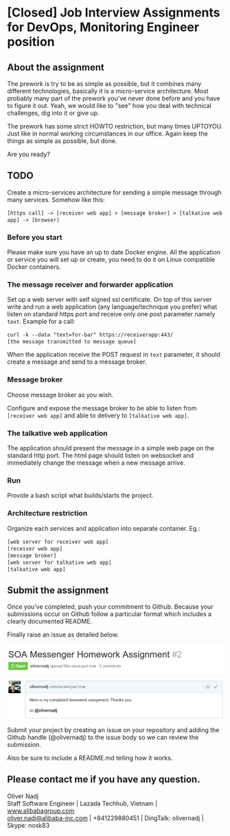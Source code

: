 # [Closed] Job Interview Assignments for DevOps, Monitoring Engineer position

## About the assignment 
The prework is try to be as simple as possible, but it combines many different technologies, basically it is a micro-service architecture.
Most probably many part of the prework you've never done before and you have to figure it out. Yeah, we would like to "see" how you deal with technical challenges, dig into it or give up.

The prework has some strict HOWTO restriction, but many times UPTOYOU. Just like in normal working circumstances in our office. Again keep the things as simple as possible, but done.

Are you ready?

## TODO
Create a micro-services architecture for sending a simple message through many services. Somehow like this:
```
[https call] -> [receiver web app] > [message broker] > [talkative web app] -> [browser]
```

### Before you start
Please make sure you have an up to date Docker engine. All the application or service you will set up or create, you need to do it on Linux compatible Docker containers.

### The message receiver and forwarder application
Set up a web server with self signed ssl certificate. On top of this server write and run a web application (any language/technique you prefer) what listen on standard https port and receive only one post parameter namely `text`. Example for a call: 
```
curl -k --data "text=for-bar" https://receiverapp:443/
[the message transmitted to message queue]
```
When the application receive the POST request in `text` parameter, it should create a message and send to a message broker.

### Message broker
Choose message broker as you wish.

Configure and expose the message broker to be able to listen from `[receiver web app]` and able to delivery to `[talkative web app]`.

### The talkative web application
The application should present the message in a simple web page on the standard http port. The html page should listen on websocket and immediately change the message when a new message arrive.

### Run
Provide a bash script what builds/starts the project.

### Architecture restriction
Organize each services and application into separate container. 
Eg.:
```
[web server for receiver web app]
[receiver web app]
[message broker]
[web server for talkative web app]
[talkative web app]
```


## Submit the assignment
Once you've completed, push your commitment to Github. Because your submissions occur on Github follow a particular format which includes a clearly documented README.

Finally raise an issue as detailed below.

![Github issue example](./soa-messenger-issue-raised.png "Github issue example")

Submit your project by creating an issue on your repository and adding the Github handle (@olivernadj) to the issue body so we can review the submission.

Also be sure to include a README.md telling how it works.

## Please contact me if you have any question.
Oliver Nadj  
Staff Software Engineer | Lazada Techhub, Vietnam | www.alibabagroup.com  
oliver.nadj@alibaba-inc.com | +841229880451 | DingTalk: olivernadj |  Skype: nosk83  

